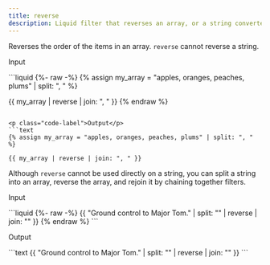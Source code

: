 ```yaml
---
title: reverse
description: Liquid filter that reverses an array, or a string converted to an array.
---
```


Reverses the order of the items in an array. `reverse` cannot reverse a string.

<p class="code-label">Input</p>
```liquid
{%- raw -%}
{% assign my_array = "apples, oranges, peaches, plums" | split: ", " %}

{{ my_array | reverse | join: ", " }}
{% endraw %}
```

<p class="code-label">Output</p>
```text
{% assign my_array = "apples, oranges, peaches, plums" | split: ", " %}

{{ my_array | reverse | join: ", " }}
```

Although `reverse` cannot be used directly on a string, you can split a string into an array, reverse the array, and rejoin it by chaining together filters.

<p class="code-label">Input</p>
```liquid
{%- raw -%}
{{ "Ground control to Major Tom." | split: "" | reverse | join: "" }}
{% endraw %}
```

<p class="code-label">Output</p>
```text
{{ "Ground control to Major Tom." | split: "" | reverse | join: "" }}
```
